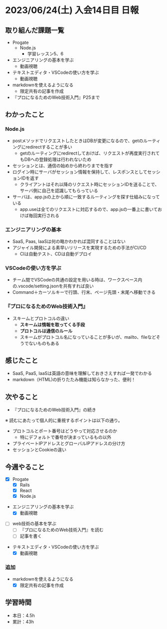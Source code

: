 # 2023/06/24(土) 入会14日目 日報

## 取り組んだ課題一覧

- Progate
  - Node.js
    - 学習レッスン5、6
- エンジニアリングの基本を学ぶ
  - 動画視聴
- テキストエディタ・VSCodeの使い方を学ぶ
  - 動画視聴
- markdownを使えるようになる
  - 限定共有の記事を作成
- 『プロになるためのWeb技術入門』P25まで

## わかったこと

### Node.js

- postメソッドでリクエストしたときはDBが変更になるので、getのルーティングにredirectすることが多い
  - getのルーティングにredirectしておけば、リクエストが再度実行されてもDBへの登録処理は行われないため
- セッションとは、通信の始めから終わりまでを指す
- ログイン時にサーバがセッション情報を保持して、レスポンスとしてセッションIDを返す
  - クライアントはそれ以降のリクエスト時にセッションIDを送ることで、サーバ側に自己を認識してもらっている
- サーバは、app.jsの上から順に一致するルーティングを探す仕組みになっている
  - app.useは全てのリクエストに対応するので、app.jsの一番上に書いておけば毎回実行される

### エンジニアリングの基本

- SaaS, Paas, IaaSは何の略かわかれば混同することはない
- アジャイル開発による素早いリリースを実現するための手法がCI/CD
  - CIは自動テスト、CDは自動デプロイ

### VSCodeの使い方を学ぶ

- チーム間でVSCodeの共通の設定を用いる時は、ワークスペース内の.vscode/setting.jsonを共有すれば良い
- Command＋カーソルキーで行頭、行末、ページ先頭・末尾へ移動できる

### 『プロになるためのWeb技術入門』

- スキームとプロトコルの違い
  - **スキームは情報を取ってくる手段**
  - **プロトコルは通信のルール**
  - スキームがプロトコル名になっていることが多いが、mailto、fileなどそうでないものもある

## 感じたこと

- SaaS, PaaS, IaaSは英語の意味を理解しておきさえすれば一発でわかる
- markdown（HTML)の折りたたみ機能は知らなかった、便利！

## 次やること

- 『プロになるためのWeb技術入門』の続き

※ 読むにあたって個人的に重視するポイントは以下の通り。

- プロトコルとポート番号はどうやって対応させるのか
  - 特にデフォルトで番号が決まっているもの以外
- プライベートIPアドレスとグローバルIPアドレスの分け方
- セッションとCookieの違い

## 今週やること

- [x] Progate
  - [x] Rails
  - [x] React
  - [x] Node.js
- エンジニアリングの基本を学ぶ
  - [x] 動画視聴
- [ ] web技術の基本を学ぶ
  - [ ] 『プロになるためのWeb技術入門』を読む
  - [ ] 記事を書く
- テキストエディタ・VSCodeの使い方を学ぶ
  - [x] 動画視聴

### 追加

- markdownを使えるようになる
  - [x] 限定共有の記事を作成

## 学習時間

- 本日：4.5h
- 累計：43h
